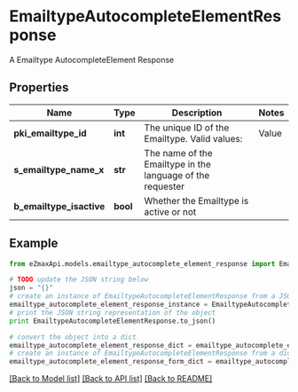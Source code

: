 # EmailtypeAutocompleteElementResponse

A Emailtype AutocompleteElement Response

## Properties

Name | Type | Description | Notes
------------ | ------------- | ------------- | -------------
**pki_emailtype_id** | **int** | The unique ID of the Emailtype.  Valid values:  |Value|Description| |-|-| |1|Office| |2|Home| | 
**s_emailtype_name_x** | **str** | The name of the Emailtype in the language of the requester | 
**b_emailtype_isactive** | **bool** | Whether the Emailtype is active or not | 

## Example

```python
from eZmaxApi.models.emailtype_autocomplete_element_response import EmailtypeAutocompleteElementResponse

# TODO update the JSON string below
json = "{}"
# create an instance of EmailtypeAutocompleteElementResponse from a JSON string
emailtype_autocomplete_element_response_instance = EmailtypeAutocompleteElementResponse.from_json(json)
# print the JSON string representation of the object
print EmailtypeAutocompleteElementResponse.to_json()

# convert the object into a dict
emailtype_autocomplete_element_response_dict = emailtype_autocomplete_element_response_instance.to_dict()
# create an instance of EmailtypeAutocompleteElementResponse from a dict
emailtype_autocomplete_element_response_form_dict = emailtype_autocomplete_element_response.from_dict(emailtype_autocomplete_element_response_dict)
```
[[Back to Model list]](../README.md#documentation-for-models) [[Back to API list]](../README.md#documentation-for-api-endpoints) [[Back to README]](../README.md)


